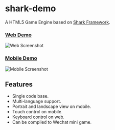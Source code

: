 # shark-demo

A HTML5 Game Engine based on [Shark Framework](https://github.com/chixu/shark).

### [Web Demo](http://www.chixu.info/sharkdemo/?platform=web)
![Web Screenshot](http://chixu.info/profile/shark-demo-web.jpg)

### [Mobile Demo](http://www.chixu.info/sharkdemo)
![Mobile Screenshot](http://chixu.info/profile/shark-demo.jpg)

## Features
- Single code base.
- Multi-language support.
- Portrait and landscape view on mobile.
- Touch control on mobile.
- Keyboard control on web.
- Can be compiled to Wechat mini game.

